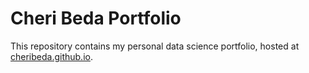 # Cheri Beda Portfolio
This repository contains my personal data science portfolio, hosted at [cheribeda.github.io](https://cheribeda.github.io).


  
